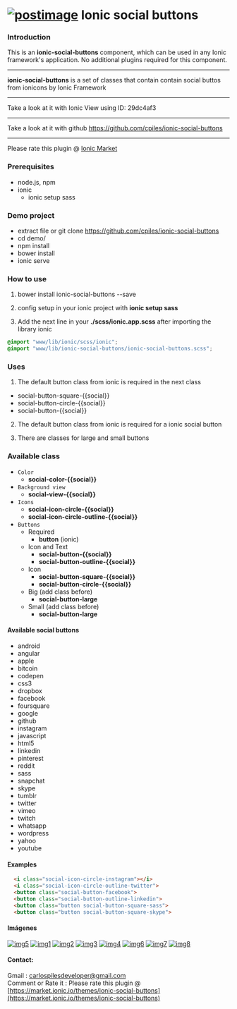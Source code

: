 
# <a href='https://postimg.org/image/c6s5woozz/' target='_blank'><img src='https://s19.postimg.org/c6s5woozz/logo.png' border='0' alt='postimage'/></a> Ionic social buttons

### Introduction

This is an **ionic-social-buttons** component, which can be used in any Ionic framework's application. No additional plugins required for this component.
***
**ionic-social-buttons** is a set of classes that contain contain social buttos from ionicons by Ionic Framework
 ***
 Take a look at it with Ionic View using ID: 29dc4af3
 ***
 Take a look at it with github https://github.com/cpiles/ionic-social-buttons
 ***
 Please rate this plugin @ [Ionic Market](https://market.ionic.io/themes/ionic-social-buttons)

### Prerequisites

* node.js, npm
* ionic
  - ionic setup sass

### Demo project
  
  * extract file or git clone https://github.com/cpiles/ionic-social-buttons
  * cd demo/
  * npm install
  * bower install
  * ionic serve 

### How to use

1. bower install ionic-social-buttons --save

2. config setup in your ionic project with **ionic setup sass**

3. Add the next line in your **./scss/ionic.app.scss**  after importing the library ionic 

```css
@import "www/lib/ionic/scss/ionic";
@import "www/lib/ionic-social-buttons/ionic-social-buttons.scss";
```

### Uses

1. The default button class from ionic is required in the next class
  * social-button-square-{{social}}
  * social-button-circle-{{social}}
  * social-button-{{social}}

2. The default button class from ionic is required for a ionic social button

3. There are classes for large and small buttons


### Available class
  
* `Color`
  * **social-color-{{social}}**
* `Background view `
  * **social-view-{{social}}**
* `Icons`
  * **social-icon-circle-{{social}}**
  * **social-icon-circle-outline-{{social}}**
* `Buttons`
  * Required
    * **button** (ionic)
  * Icon and Text
    * **social-button-{{social}}**
    * **social-button-outline-{{social}}**
  * Icon
    * **social-button-square-{{social}}**
    * **social-button-circle-{{social}}** 
  * Big (add class before)
    * **social-button-large**
  * Small (add class before)
    * **social-button-large**

#### Available social buttons

  * android
  * angular
  * apple
  * bitcoin
  * codepen
  * css3
  * dropbox
  * facebook
  * foursquare
  * google
  * github
  * instagram
  * javascript
  * html5
  * linkedin
  * pinterest
  * reddit
  * sass
  * snapchat
  * skype
  * tumblr
  * twitter
  * vimeo
  * twitch
  * whatsapp
  * wordpress
  * yahoo
  * youtube

#### Examples

```html
  <i class="social-icon-circle-instagram"></i>
  <i class="social-icon-circle-outline-twitter">
  <button class="social-button-facebook">
  <button class="social-button-outline-linkedin">
  <button class="button social-button-square-sass">
  <button class="button social-button-square-skype">
```

#### Imágenes



<a href="https://postimg.org/image/4x2008l1r/" target="_blank"><img src="https://s19.postimg.org/4x2008l1r/img5.jpg" alt="img5"/></a>
<a href="https://postimg.org/image/vd0rm4g3z/" target="_blank"><img src="https://s19.postimg.org/vd0rm4g3z/img1.jpg" alt="img1"/></a>
<a href="https://postimg.org/image/ob2tzxci7/" target="_blank"><img src="https://s19.postimg.org/ob2tzxci7/img2.jpg" alt="img2"/></a>
<a href="https://postimg.org/image/gwdi7jqmn/" target="_blank"><img src="https://s19.postimg.org/gwdi7jqmn/img3.jpg" alt="img3"/></a>
<a href="https://postimg.org/image/6atmvjkb3/" target="_blank"><img src="https://s19.postimg.org/6atmvjkb3/img4.jpg" alt="img4"/></a>
<a href="https://postimg.org/image/e646actxr/" target="_blank"><img src="https://s19.postimg.org/e646actxr/img6.jpg" alt="img6"/></a>
<a href="https://postimg.org/image/o4tqaksr3/" target="_blank"><img src="https://s19.postimg.org/o4tqaksr3/img7.jpg" alt="img7"/></a>
<a href="https://postimg.org/image/ovmggcv4f/" target="_blank"><img src="https://s19.postimg.org/ovmggcv4f/img8.jpg" alt="img8"/></a>


#### Contact:

Gmail : carlospilesdeveloper@gmail.com <br />
Comment or Rate it :  Please rate this plugin @ [https://market.ionic.io/themes/ionic-social-buttons](https://market.ionic.io/themes/ionic-social-buttons)

 